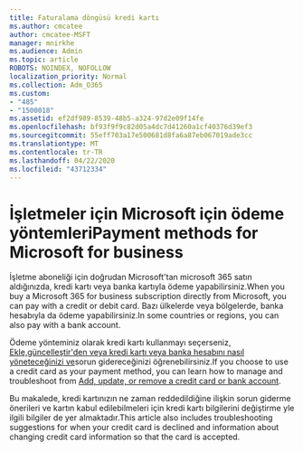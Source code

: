 ```yaml
---
title: Faturalama döngüsü kredi kartı
ms.author: cmcatee
author: cmcatee-MSFT
manager: mnirkhe
ms.audience: Admin
ms.topic: article
ROBOTS: NOINDEX, NOFOLLOW
localization_priority: Normal
ms.collection: Adm_O365
ms.custom:
- "485"
- "1500018"
ms.assetid: ef2df989-8539-48b5-a324-97d2e09f14fe
ms.openlocfilehash: bf93f9f9c82d05a4dc7d41260a1cf40376d39ef3
ms.sourcegitcommit: 55eff703a17e500681d8fa6a87eb067019ade3cc
ms.translationtype: MT
ms.contentlocale: tr-TR
ms.lasthandoff: 04/22/2020
ms.locfileid: "43712334"
---
```

# <a name="payment-methods-for-microsoft-for-business"></a><span data-ttu-id="25ab4-102">İşletmeler için Microsoft için ödeme yöntemleri</span><span class="sxs-lookup"><span data-stu-id="25ab4-102">Payment methods for Microsoft for business</span></span>

<span data-ttu-id="25ab4-103">İşletme aboneliği için doğrudan Microsoft'tan microsoft 365 satın aldığınızda, kredi kartı veya banka kartıyla ödeme yapabilirsiniz.</span><span class="sxs-lookup"><span data-stu-id="25ab4-103">When you buy a Microsoft 365 for business subscription directly from Microsoft, you can pay with a credit or debit card.</span></span> <span data-ttu-id="25ab4-104">Bazı ülkelerde veya bölgelerde, banka hesabıyla da ödeme yapabilirsiniz.</span><span class="sxs-lookup"><span data-stu-id="25ab4-104">In some countries or regions, you can also pay with a bank account.</span></span>
  
<span data-ttu-id="25ab4-105">Ödeme yönteminiz olarak kredi kartı kullanmayı seçerseniz, [Ekle,güncelleştir'den veya kredi kartı veya banka hesabını nasıl yöneteceğinizi ve](https://docs.microsoft.com/office365/admin/subscriptions-and-billing/add-update-or-remove-credit-card-or-bank-account)sorun gidereceğinizi öğrenebilirsiniz.</span><span class="sxs-lookup"><span data-stu-id="25ab4-105">If you choose to use a credit card as your payment method, you can learn how to manage and troubleshoot from [Add, update, or remove a credit card or bank account](https://docs.microsoft.com/office365/admin/subscriptions-and-billing/add-update-or-remove-credit-card-or-bank-account).</span></span>
  
<span data-ttu-id="25ab4-106">Bu makalede, kredi kartınızın ne zaman reddedildiğine ilişkin sorun giderme önerileri ve kartın kabul edilebilmeleri için kredi kartı bilgilerini değiştirme yle ilgili bilgiler de yer almaktadır.</span><span class="sxs-lookup"><span data-stu-id="25ab4-106">This article also includes troubleshooting suggestions for when your credit card is declined and information about changing credit card information so that the card is accepted.</span></span>